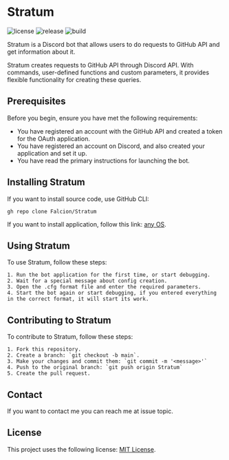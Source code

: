 ﻿# Stratum

![license](https://img.shields.io/github/license/Falcion/Stratum?color=blue) ![release](https://img.shields.io/github/v/tag/Falcion/Stratum?color=brightgreen&label=release) ![build](https://img.shields.io/github/workflow/status/Falcion/Stratum/.NET%20Core)

Stratum is a Discord bot that allows users to do requests to GitHub API and get information about it.

Stratum creates requests to GitHub API through Discord API. With commands, user-defined functions and custom parameters, it provides flexible functionality for creating these queries.

## Prerequisites

Before you begin, ensure you have met the following requirements:

* You have registered an account with the GitHub API and created a token for the OAuth application.
* You have registered an account on Discord, and also created your application and set it up.
* You have read the primary instructions for launching the bot.

## Installing Stratum

If you want to install source code, use GitHub CLI:

``` gh repo clone Falcion/Stratum ```

If you want to install application, follow this link: [any OS](https://github.com/Falcion/Stratum/releases/latest/download/anyOS.zip).

## Using Stratum

To use Stratum, follow these steps:

	1. Run the bot application for the first time, or start debugging.
	2. Wait for a special message about config creation.
	3. Open the .cfg format file and enter the required parameters.
	4. Start the bot again or start debugging, if you entered everything in the correct format, it will start its work.

## Contributing to Stratum

To contribute to Stratum, follow these steps:

	1. Fork this repository.
	2. Create a branch: `git checkout -b main`.
	3. Make your changes and commit them: `git commit -m '<message>'`
	4. Push to the original branch: `git push origin Stratum`
	5. Create the pull request.

## Contact

If you want to contact me you can reach me at issue topic.

## License

This project uses the following license: [MIT License](https://github.com/Falcion/Stratum/blob/main/LICENSE).
